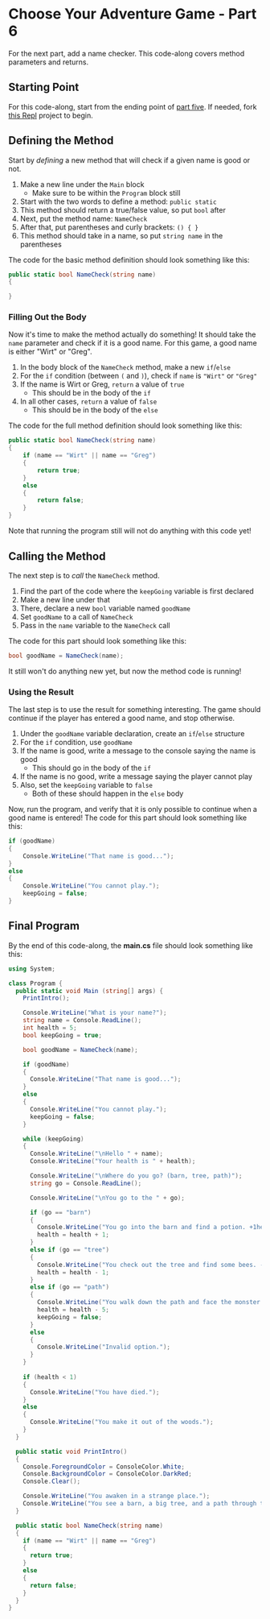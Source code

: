 # Choose Your Adventure Game - Part 6
For the next part, add a name checker. This code-along covers method parameters and returns.

## Starting Point
For this code-along, start from the ending point of [part five](CodeAlong5.md). If needed, fork [this Repl](https://replit.com/@HylandOutreach/ChooseYourAdventurePartFive) project to begin.

## Defining the Method
Start by _defining_ a new method that will check if a given name is good or not.

1. Make a new line under the `Main` block
    - Make sure to be within the `Program` block still
1. Start with the two words to define a method: `public static`
1. This method should return a true/false value, so put `bool` after
1. Next, put the method name: `NameCheck`
1. After that, put parentheses and curly brackets: `() { }`
1. This method should take in a name, so put `string name` in the parentheses

The code for the basic method definition should look something like this:

```cs
public static bool NameCheck(string name)
{

}
```

### Filling Out the Body
Now it's time to make the method actually do something! It should take the `name` parameter and check if it is a good name. For this game, a good name is either "Wirt" or "Greg".

1. In the body block of the `NameCheck` method, make a new `if`/`else`
1. For the `if` condition (between `(` and `)`), check if `name` is `"Wirt"` or `"Greg"`
1. If the name is Wirt or Greg, `return` a value of `true`
    - This should be in the body of the `if`
1. In all other cases, `return` a value of `false`
    - This should be in the body of the `else`

The code for the full method definition should look something like this:

```cs
public static bool NameCheck(string name)
{
    if (name == "Wirt" || name == "Greg")
    {
        return true;
    }
    else
    {
        return false;
    }
}
```

Note that running the program still will not do anything with this code yet!

## Calling the Method
The next step is to _call_ the `NameCheck` method.

1. Find the part of the code where the `keepGoing` variable is first declared
1. Make a new line under that
1. There, declare a new `bool` variable named `goodName`
1. Set `goodName` to a call of `NameCheck`
1. Pass in the `name` variable to the `NameCheck` call

The code for this part should look something like this:

```cs
bool goodName = NameCheck(name);
```

It still won't do anything new yet, but now the method code is running!

### Using the Result
The last step is to use the result for something interesting. The game should continue if the player has entered a good name, and stop otherwise.

1. Under the `goodName` variable declaration, create an `if`/`else` structure
1. For the `if` condition, use `goodName`
1. If the name is good, write a message to the console saying the name is good
    - This should go in the body of the `if`
1. If the name is no good, write a message saying the player cannot play
1. Also, set the `keepGoing` variable to `false`
    - Both of these should happen in the `else` body

Now, run the program, and verify that it is only possible to continue when a good name is entered! The code for this part should look something like this:

```cs
if (goodName)
{
    Console.WriteLine("That name is good...");
}
else
{
    Console.WriteLine("You cannot play.");
    keepGoing = false;
}
```

## Final Program
By the end of this code-along, the **main.cs** file should look something like this:

```cs
using System;

class Program {
  public static void Main (string[] args) {
    PrintIntro();

    Console.WriteLine("What is your name?");
    string name = Console.ReadLine();
    int health = 5;
    bool keepGoing = true;

    bool goodName = NameCheck(name);

    if (goodName)
    {
      Console.WriteLine("That name is good...");
    }
    else
    {
      Console.WriteLine("You cannot play.");
      keepGoing = false;
    }

    while (keepGoing)
    {
      Console.WriteLine("\nHello " + name);
      Console.WriteLine("Your health is " + health);

      Console.WriteLine("\nWhere do you go? (barn, tree, path)");
      string go = Console.ReadLine();

      Console.WriteLine("\nYou go to the " + go);

      if (go == "barn")
      {
        Console.WriteLine("You go into the barn and find a potion. +1health");
        health = health + 1;
      }
      else if (go == "tree")
      {
        Console.WriteLine("You check out the tree and find some bees. -1health");
        health = health - 1;
      }
      else if (go == "path")
      {
        Console.WriteLine("You walk down the path and face the monster.");
        health = health - 5;
        keepGoing = false;
      }
      else
      {
        Console.WriteLine("Invalid option.");
      }
    }
    
    if (health < 1)
    {
      Console.WriteLine("You have died.");
    }
    else
    {
      Console.WriteLine("You make it out of the woods.");
    }
  }

  public static void PrintIntro()
  {
    Console.ForegroundColor = ConsoleColor.White;
    Console.BackgroundColor = ConsoleColor.DarkRed;
    Console.Clear();

    Console.WriteLine("You awaken in a strange place.");
    Console.WriteLine("You see a barn, a big tree, and a path through the woods.\n");
  }

  public static bool NameCheck(string name)
  {
    if (name == "Wirt" || name == "Greg")
    {
      return true;
    }
    else
    {
      return false;
    }
  }
}
```